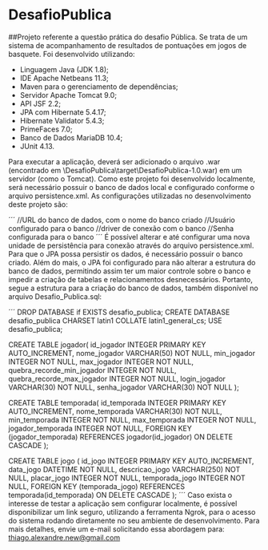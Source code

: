 # DesafioPublica
##Projeto referente a questão prática do desafio Pública.
Se trata de um sistema de acompanhamento de resultados de pontuações em jogos de basquete. Foi desenvolvido utilizando:

* Linguagem Java (JDK 1.8);
* IDE Apache Netbeans 11.3;
* Maven para o gerenciamento de dependências;
* Servidor Apache Tomcat 9.0;
* API JSF 2.2;
* JPA com Hibernate 5.4.17;
* Hibernate Validator 5.4.3;
* PrimeFaces 7.0;
* Banco de Dados MariaDB 10.4;
* JUnit 4.13.

Para executar a aplicação, deverá ser adicionado o arquivo .war (encontrado em \DesafioPublica\target\DesafioPublica-1.0.war) em um servidor (como o Tomcat). Como este projeto foi desenvolvido localmente, será necessário possuir o banco de dados local e configurado conforme o arquivo persistence.xml. As configurações utilizadas no desenvolvimento deste projeto são:

´´´
      <property name="javax.persistence.jdbc.url" value="jdbc:mariadb://localhost:3306/desafio_publica"/> //URL do banco de dados, com o nome do banco criado
      <property name="javax.persistence.jdbc.user" value="root"/> //Usuário configurado para o banco
      <property name="javax.persistence.jdbc.driver" value="org.mariadb.jdbc.Driver"/> //driver de conexão com o banco
      <property name="javax.persistence.jdbc.password" value="thi123"/> //Senha configurada para o banco
´´´
É possível alterar e até configurar uma nova unidade de persistência para conexão através do arquivo persistence.xml.
Para que o JPA possa persistir os dados, é necessário possuir o banco criado. Além do mais, o JPA foi configurado para não alterar a estrutura do banco de dados, permitindo assim ter um maior controle sobre o banco e impedir a criação de tabelas e relacionamentos desnecessários. Portanto, segue a estrutura para a criação do banco de dados, também disponível no arquivo Desafio_Publica.sql:

´´´
DROP DATABASE if EXISTS desafio_publica;
CREATE DATABASE desafio_publica CHARSET latin1 COLLATE latin1_general_cs;
USE desafio_publica;

CREATE TABLE jogador(
	id_jogador INTEGER PRIMARY KEY AUTO_INCREMENT,
	nome_jogador VARCHAR(50) NOT NULL,
	min_jogador INTEGER NOT NULL,
	max_jogador INTEGER NOT NULL,
	quebra_recorde_min_jogador INTEGER NOT NULL,
	quebra_recorde_max_jogador INTEGER NOT NULL,
	login_jogador VARCHAR(30) NOT NULL,
	senha_jogador VARCHAR(30) NOT NULL
);

CREATE TABLE temporada(
	id_temporada INTEGER PRIMARY KEY AUTO_INCREMENT,
	nome_temporada VARCHAR(30) NOT NULL,
	min_temporada INTEGER NOT NULL,
	max_temporada INTEGER NOT NULL,
	jogador_temporada INTEGER NOT NULL,
	FOREIGN KEY (jogador_temporada) REFERENCES jogador(id_jogador) ON DELETE CASCADE
);

CREATE TABLE jogo (
	id_jogo INTEGER PRIMARY KEY AUTO_INCREMENT,
	data_jogo DATETIME NOT NULL,
	descricao_jogo VARCHAR(250) NOT NULL,
	placar_jogo INTEGER NOT NULL,
	temporada_jogo INTEGER NOT NULL,
	FOREIGN KEY (temporada_jogo) REFERENCES temporada(id_temporada) ON DELETE CASCADE
);
´´´
Caso exista o interesse de testar a aplicação sem configurar localmente, é possível disponibilizar um link seguro, utilizando a ferramenta Ngrok, para o acesso do sistema rodando diretamente no seu ambiente de desenvolvimento. Para mais detalhes, envie um e-mail solicitando essa abordagem para: thiago.alexandre.new@gmail.com
